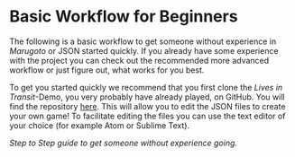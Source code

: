 # Basic Workflow for Beginners

The following is a basic workflow to get someone without experience in *Marugoto* or JSON started quickly. If you already have some experience with the project you can check out the recommended more advanced workflow or just figure out, what works for you best.

To get you started quickly we recommend that you first clone the *Lives in Transit*-Demo, you very probably have already played, on GitHub. You will find the repository [here](https://github.com/uzh/lit-demo/tree/3f80c83cc90143063f4c6fcbd06bda43803bf63e). This will allow you to edit the JSON files to create your own game! To facilitate editing the files you can use the text editor of your choice (for example Atom or Sublime Text).

*Step to Step guide to get someone without experience going.*
